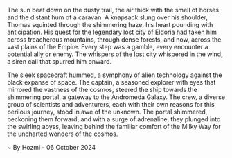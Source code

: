 
The sun beat down on the dusty trail, the air thick with the smell of horses and the distant hum of a caravan. A knapsack slung over his shoulder, Thomas squinted through the shimmering haze, his heart pounding with anticipation. His quest for the legendary lost city of Eldoria had taken him across treacherous mountains, through dense forests, and now, across the vast plains of the Empire. Every step was a gamble, every encounter a potential ally or enemy. The whispers of the lost city whispered in the wind, a siren call that spurred him onward.

The sleek spacecraft hummed, a symphony of alien technology against the black expanse of space.  The captain, a seasoned explorer with eyes that mirrored the vastness of the cosmos, steered the ship towards the shimmering portal, a gateway to the Andromeda Galaxy. The crew, a diverse group of scientists and adventurers, each with their own reasons for this perilous journey, stood in awe of the unknown. The portal shimmered, beckoning them forward, and with a surge of adrenaline, they plunged into the swirling abyss, leaving behind the familiar comfort of the Milky Way for the uncharted wonders of the cosmos. 

~ By Hozmi - 06 October 2024
